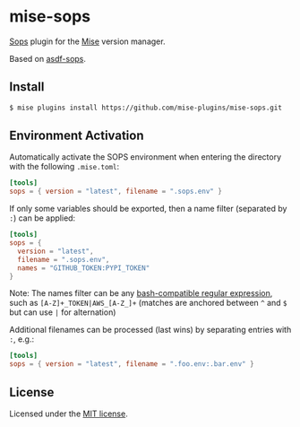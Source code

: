 # mise-sops

[Sops](https://github.com/mozilla/sops) plugin for the
[Mise](https://github.com/jdx/mise) version manager.

Based on [asdf-sops](https://github.com/feniix/asdf-sops).

## Install

```bash
$ mise plugins install https://github.com/mise-plugins/mise-sops.git
```

## Environment Activation

Automatically activate the SOPS environment when entering the directory with the
following `.mise.toml`:

```toml
[tools]
sops = { version = "latest", filename = ".sops.env" }
```

If only some variables should be exported, then a name filter (separated by `:`)
can be applied:

```toml
[tools]
sops = {
  version = "latest",
  filename = ".sops.env",
  names = "GITHUB_TOKEN:PYPI_TOKEN"
}
```

Note: The names filter can be any
[bash-compatible regular expression](https://www.gnu.org/software/bash/manual/html_node/Pattern-Matching.html),
such as `[A-Z]+_TOKEN|AWS_[A-Z_]+` (matches are anchored between `^` and `$` but
can use `|` for alternation)

Additional filenames can be processed (last wins) by separating entries with
`:`, e.g.:

```toml
[tools]
sops = { version = "latest", filename = ".foo.env:.bar.env" }
```

## License

Licensed under the [MIT license](LICENSE).
